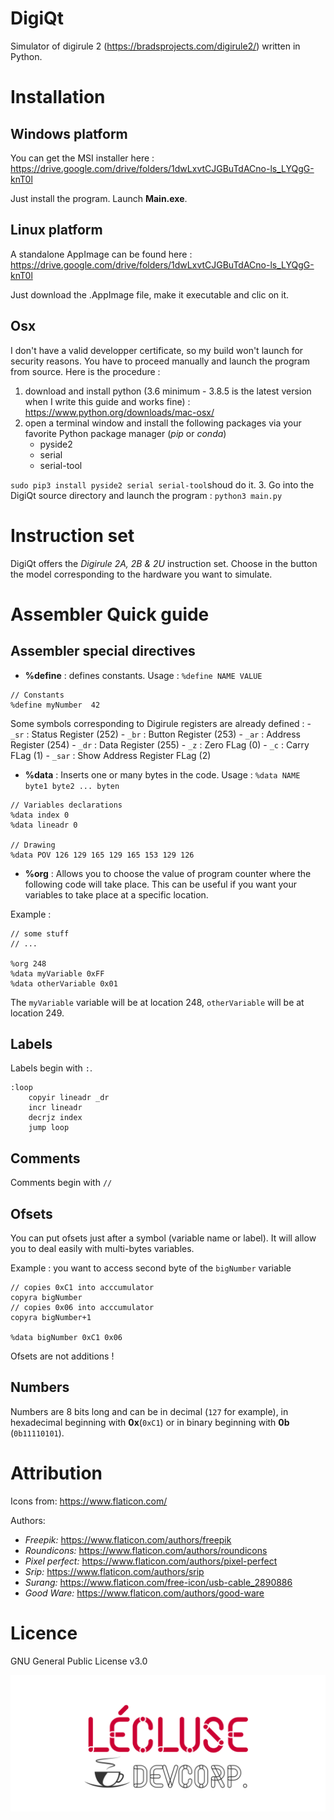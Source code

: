 # DigiQt

Simulator of digirule 2 (https://bradsprojects.com/digirule2/) written in Python.

# Installation 

## Windows platform

You can get the MSI installer here : https://drive.google.com/drive/folders/1dwLxvtCJGBuTdACno-ls_LYQgG-knT0l

Just install the program. Launch **Main.exe**.

## Linux platform

A standalone AppImage can be found here : https://drive.google.com/drive/folders/1dwLxvtCJGBuTdACno-ls_LYQgG-knT0l

Just download the .AppImage file, make it executable and clic on it.

## Osx

I don't have a valid developper certificate, so my build won't launch for security reasons. You have to proceed manually and launch the program from source. Here is the procedure :
1. download and install python (3.6 minimum - 3.8.5 is the latest version when I write this guide and works fine) : https://www.python.org/downloads/mac-osx/
1. open a terminal window and install the following packages via your favorite Python package manager (*pip* or *conda*)
	- pyside2 
	- serial
	- serial-tool
	
`sudo pip3 install pyside2 serial serial-tool`shoud do it.
3. Go into the DigiQt source directory and launch the program : `python3 main.py`

# Instruction set

DigiQt offers the *Digirule 2A, 2B & 2U* instruction set. Choose in the button the model corresponding to the hardware you want to simulate.

# Assembler Quick guide

## Assembler special directives

- **%define** : defines constants. Usage : `%define NAME VALUE`
```
// Constants
%define myNumber  42
```

Some symbols corresponding to Digirule registers are already defined :
	- `_sr` : Status Register (252)
	- `_br` : Button Register (253)
	- `_ar` : Address Register (254)
	- `_dr` : Data Register (255)
	- `_z` : Zero FLag (0)
	- `_c` : Carry FLag (1)
	- `_sar` : Show Address Register FLag (2)

- **%data** : Inserts one or many bytes in the code. Usage : `%data NAME byte1 byte2 ... byten`
```
// Variables declarations
%data index 0
%data lineadr 0

// Drawing
%data POV 126 129 165 129 165 153 129 126
```

- **%org** : Allows you to choose the value of program counter where the following code will take place. This can be useful if you want your variables to take place at a specific location.

Example : 
```
// some stuff
// ...

%org 248
%data myVariable 0xFF
%data otherVariable 0x01
```
The `myVariable` variable will be at location 248, `otherVariable` will be at location 249.

## Labels
Labels begin with `:`.
```
:loop
	copyir lineadr _dr
	incr lineadr
	decrjz index
	jump loop
```
## Comments

Comments begin with `//`

## Ofsets
You can put ofsets just after a symbol (variable name or label). It will allow you to deal easily with multi-bytes variables.

Example : you want to access second byte of the `bigNumber` variable
```
// copies 0xC1 into acccumulator
copyra bigNumber 
// copies 0x06 into acccumulator
copyra bigNumber+1 

%data bigNumber 0xC1 0x06
```

Ofsets are not additions !

## Numbers 

Numbers are 8 bits long and can be in decimal (`127` for example), in hexadecimal beginning with **0x**(`0xC1`) or in binary beginning with **0b** (`0b11110101`).

# Attribution
Icons from: https://www.flaticon.com/

Authors: 
- *Freepik:* https://www.flaticon.com/authors/freepik
- *Roundicons:* https://www.flaticon.com/authors/roundicons
- *Pixel perfect:* https://www.flaticon.com/authors/pixel-perfect
- *Srip:* https://www.flaticon.com/authors/srip
- *Surang:* https://www.flaticon.com/free-icon/usb-cable_2890886
- *Good Ware:* https://www.flaticon.com/authors/good-ware
# Licence
GNU General Public License v3.0


![LECLUSE DevCorp.](assets/LDC-dark.png)
